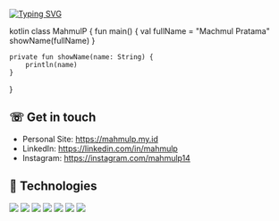 [![Typing SVG](https://readme-typing-svg.herokuapp.com?font=Fira+Code&pause=1000&color=133CF7&background=FFFFFF00&random=false&width=435&lines=Holla+there!;I+am+Machmul+Pratama)](https://git.io/typing-svg)

kotlin
class MahmulP {
    fun main() {
        val fullName = "Machmul Pratama"
        showName(fullName)
    }
    
    private fun showName(name: String) {
        println(name)
    }
}



## ☏ Get in touch

- Personal Site: https://mahmulp.my.id
- LinkedIn: https://linkedin.com/in/mahmulp
- Instagram: https://instagram.com/mahmulp14

## 🔧 Technologies

![](https://img.shields.io/badge/OS-Linux-informational?style=flat&logo=linux&logoColor=white&color=6aa6f8)
![](https://img.shields.io/badge/OS-Windows-informational?style=flat&logo=windows&logoColor=white&color=6aa6f8)
![](https://img.shields.io/badge/Editor-VS_Code-informational?style=flat&logo=visual-studio-code&logoColor=white&color=6aa6f8)
![](https://img.shields.io/badge/Editor-Android_Studio-informational?style=flat&logo=visual-studio-code&logoColor=white&color=6aa6f8)
![](https://img.shields.io/badge/Code-JavaScript-informational?style=flat&logo=javascript&logoColor=white&color=6aa6f8)
![](https://img.shields.io/badge/Code-PHP-informational?style=flat&logo=php&logoColor=white&color=6aa6f8)
![](https://img.shields.io/badge/Code-Kotlin-informational?style=flat&logo=kotlin&logoColor=white&color=6aa6f8)
